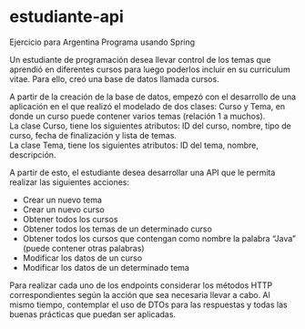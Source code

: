 # estudiante-api
Ejercicio para Argentina Programa usando Spring

Un estudiante de programación desea llevar control de los temas que aprendió en diferentes cursos para luego poderlos incluir en su curriculum vitae. Para ello, creó una base de datos llamada cursos. 

A partir de la creación de la base de datos, empezó con el desarrollo de una aplicación en el que realizó el modelado de dos clases: Curso y Tema, en donde un curso puede contener varios temas (relación 1 a muchos).
<br>La clase Curso, tiene los siguientes atributos: ID del curso, nombre, tipo de curso, fecha de finalización y lista de temas.
<br>La clase Tema, tiene los siguientes atributos: ID del tema, nombre, descripción.

A partir de esto, el estudiante desea desarrollar una API que le permita realizar las siguientes acciones:

- Crear un nuevo tema
- Crear un nuevo curso
- Obtener todos los cursos
- Obtener todos los temas de un determinado curso
- Obtener todos los cursos que contengan como nombre la palabra “Java” (puede contener otras palabras)
- Modificar los datos de un curso
- Modificar los datos de un determinado tema

Para realizar cada uno de los endpoints considerar los métodos HTTP correspondientes según la acción que sea necesaria llevar a cabo. Al mismo tiempo, contemplar el uso de DTOs para las respuestas y todas las buenas prácticas que puedan ser aplicadas.
